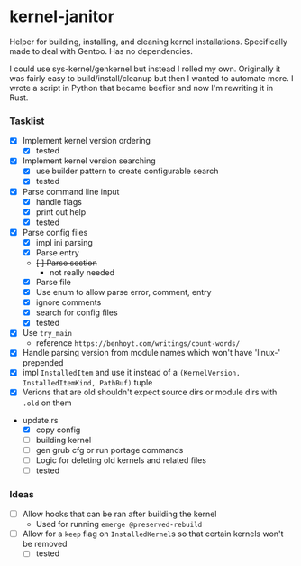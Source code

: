 # kernel-janitor
Helper for building, installing, and cleaning kernel installations. Specifically made to deal with Gentoo. 
Has no dependencies.

I could use sys-kernel/genkernel but instead I rolled my own. Originally it was fairly easy to build/install/cleanup but then I wanted
to automate more. I wrote a script in Python that became beefier and now I'm rewriting it in Rust.

### Tasklist
* [x] Implement kernel version ordering
    - [x] tested
* [x] Implement kernel version searching
    - [x] use builder pattern to create configurable search
    - [x] tested
* [x] Parse command line input
    - [x] handle flags
    - [x] print out help
    - [x] tested
* [x] Parse config files
    - [x] impl ini parsing
    - [x] Parse entry
    - ~~[ ] Parse section~~
        - not really needed
    - [x] Parse file
    - [x] Use enum to allow parse error, comment, entry
    - [x] ignore comments
    - [x] search for config files
    - [x] tested
* [x] Use `try_main`
    - reference `https://benhoyt.com/writings/count-words/`
* [x] Handle parsing version from module names which won't have 'linux-' prepended
* [x] impl `InstalledItem` and use it instead of a `(KernelVersion, InstalledItemKind, PathBuf)` tuple
* [x] Verions that are old shouldn't expect source dirs or module dirs with `.old` on them
* update.rs 
    - [x] copy config
    - [ ] building kernel
    - [ ] gen grub cfg or run portage commands
    - [ ] Logic for deleting old kernels and related files
    - [ ] tested
### Ideas
* [ ] Allow hooks that can be ran after building the kernel
    - Used for running `emerge @preserved-rebuild`
* [ ] Allow for a `keep` flag on `InstalledKernel`s so that certain kernels won't be removed
    - [ ] tested